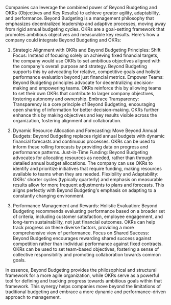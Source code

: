 Companies can leverage the combined power of Beyond Budgeting and OKRs (Objectives and Key Results) to achieve greater agility, adaptability, and performance. Beyond Budgeting is a management philosophy that emphasizes decentralized leadership and adaptive processes, moving away from rigid annual budgeting cycles. OKRs are a goal-setting framework that promotes ambitious objectives and measurable key results.
Here's how a company could integrate Beyond Budgeting and OKRs:

1. Strategic Alignment with OKRs and Beyond Budgeting Principles:
   Shift Focus: Instead of focusing solely on achieving fixed financial targets, the company would use OKRs to set ambitious objectives aligned with the company's overall purpose and strategy. Beyond Budgeting supports this by advocating for relative, competitive goals and holistic performance evaluation beyond just financial metrics.
   Empower Teams: Beyond Budgeting principles advocate for decentralizing decision-making and empowering teams. OKRs reinforce this by allowing teams to set their own OKRs that contribute to larger company objectives, fostering autonomy and ownership.
   Embrace Transparency: Transparency is a core principle of Beyond Budgeting, encouraging open sharing of information for better decision-making. OKRs further enhance this by making objectives and key results visible across the organization, fostering alignment and collaboration.

2. Dynamic Resource Allocation and Forecasting:
   Move Beyond Annual Budgets: Beyond Budgeting replaces rigid annual budgets with dynamic financial forecasts and continuous processes. OKRs can be used to inform these rolling forecasts by providing data on progress and performance patterns.
   Just-in-Time Funding: Beyond Budgeting advocates for allocating resources as needed, rather than through detailed annual budget allocations. The company can use OKRs to identify and prioritize initiatives that require funding, making resources available to teams when they are needed.
   Flexibility and Adaptability: OKRs' shorter cycles (typically quarterly) and emphasis on measurable results allow for more frequent adjustments to plans and forecasts. This aligns perfectly with Beyond Budgeting's emphasis on adapting to a constantly changing environment.

3. Performance Management and Rewards:
   Holistic Evaluation: Beyond Budgeting recommends evaluating performance based on a broader set of criteria, including customer satisfaction, employee engagement, and long-term sustainability, not just financial outcomes. OKRs can help track progress on these diverse factors, providing a more comprehensive view of performance.
   Focus on Shared Success: Beyond Budgeting encourages rewarding shared success against competition rather than individual performance against fixed contracts. OKRs can be used to set team-based objectives, fostering a sense of collective responsibility and promoting collaboration towards common goals.

In essence, Beyond Budgeting provides the philosophical and structural framework for a more agile organization, while OKRs serve as a powerful tool for defining and tracking progress towards ambitious goals within that framework. This synergy helps companies move beyond the limitations of traditional budgeting and embrace a more dynamic and performance-driven approach to management.
